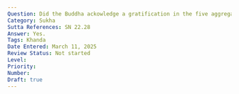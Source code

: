 ```yaml
---
Question: Did the Buddha ackowledge a gratification in the five aggregates?
Category: Sukha
Sutta References: SN 22.28
Answer: Yes.
Tags: Khanda
Date Entered: March 11, 2025
Review Status: Not started
Level: 
Priority: 
Number: 
Draft: true
---
```

